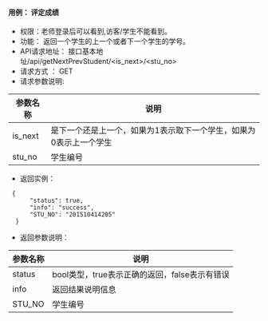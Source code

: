 #### 用例： 评定成绩
- 权限：老师登录后可以看到,访客/学生不能看到。
- 功能： 返回一个学生的上一个或者下一个学生的学号。
- API请求地址： 接口基本地址/api/getNextPrevStudent/<is_next>/<stu_no>
- 请求方式 ： GET
- 请求参数说明: 

参数名称 | 说明
---|---
is_next | 是下一个还是上一个，如果为1表示取下一个学生，如果为0表示上一个学生
stu_no| 学生编号
- 返回实例：
```
 {
      "status": true,
      "info": "success",    
      "STU_NO": "201510414205"
  }

```
- 返回参数说明：

参数名称	| 说明
---|---
status | bool类型，true表示正确的返回，false表示有错误
info | 返回结果说明信息
STU_NO |学生编号
